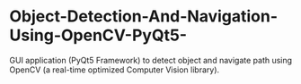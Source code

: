 # Object-Detection-And-Navigation-Using-OpenCV-PyQt5-
GUI application (PyQt5 Framework) to detect object and navigate path using OpenCV (a real-time optimized Computer Vision library).
